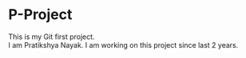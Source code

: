 # P-Project
This is my Git first project.
<br>
I am Pratikshya Nayak.
I am working on this project since last 2 years.